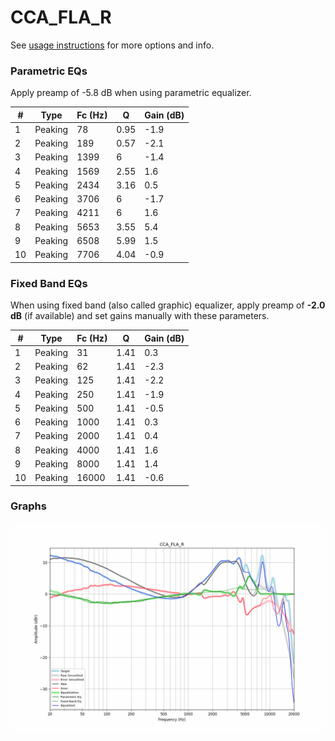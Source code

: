 # CCA_FLA_R
See [usage instructions](https://github.com/jaakkopasanen/AutoEq#usage) for more options and info.

### Parametric EQs
Apply preamp of -5.8 dB when using parametric equalizer.

|   # | Type    |   Fc (Hz) |    Q |   Gain (dB) |
|-----|---------|-----------|------|-------------|
|   1 | Peaking |        78 | 0.95 |        -1.9 |
|   2 | Peaking |       189 | 0.57 |        -2.1 |
|   3 | Peaking |      1399 | 6    |        -1.4 |
|   4 | Peaking |      1569 | 2.55 |         1.6 |
|   5 | Peaking |      2434 | 3.16 |         0.5 |
|   6 | Peaking |      3706 | 6    |        -1.7 |
|   7 | Peaking |      4211 | 6    |         1.6 |
|   8 | Peaking |      5653 | 3.55 |         5.4 |
|   9 | Peaking |      6508 | 5.99 |         1.5 |
|  10 | Peaking |      7706 | 4.04 |        -0.9 |

### Fixed Band EQs
When using fixed band (also called graphic) equalizer, apply preamp of **-2.0 dB** (if available) and set gains manually with these parameters.

|   # | Type    |   Fc (Hz) |    Q |   Gain (dB) |
|-----|---------|-----------|------|-------------|
|   1 | Peaking |        31 | 1.41 |         0.3 |
|   2 | Peaking |        62 | 1.41 |        -2.3 |
|   3 | Peaking |       125 | 1.41 |        -2.2 |
|   4 | Peaking |       250 | 1.41 |        -1.9 |
|   5 | Peaking |       500 | 1.41 |        -0.5 |
|   6 | Peaking |      1000 | 1.41 |         0.3 |
|   7 | Peaking |      2000 | 1.41 |         0.4 |
|   8 | Peaking |      4000 | 1.41 |         1.6 |
|   9 | Peaking |      8000 | 1.41 |         1.4 |
|  10 | Peaking |     16000 | 1.41 |        -0.6 |

### Graphs
![](./CCA_FLA_R.png)
